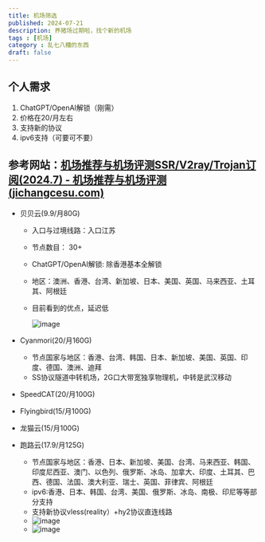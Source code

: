 ```yaml
---
title: 机场筛选
published: 2024-07-21
description: 养猪场过期啦，找个新的机场
tags : [机场]
category : 乱七八糟的东西
draft: false
---
```


## 个人需求

1. ChatGPT/OpenAI解锁（刚需）
2. 价格在20/月左右
3. 支持新的协议
4. ipv6支持（可要可不要）

## 参考网站：[机场推荐与机场评测SSR/V2ray/Trojan订阅(2024.7) - 机场推荐与机场评测 (jichangcesu.com)](https://jichangcesu.com/ssr-v2ray%E4%B8%93%E7%BA%BF%E6%9C%BA%E5%9C%BA%E6%8E%A8%E8%8D%90.html)

* 贝贝云(9.9/月80G)

  * 入口与过境线路：入口江苏
  * 节点数目： 30+
  * ChatGPT/OpenAI解锁: 除香港基本全解锁
  * 地区：澳洲、香港、台湾、新加坡、日本、美国、英国、马来西亚、土耳其、阿根廷
  * 目前看到的优点，延迟低

    ​![image](https://pub-d2c21cc922c14429b2c5c871ba58a50b.r2.dev/2024/08/8d12df23b29c35849a46bea54b68d904.png)​

* Cyanmori(20/月160G)

  * 节点国家与地区：香港、台湾、韩国、日本、新加坡、美国、英国、印度、德国、澳洲、迪拜
  * SS协议隧道中转机场，2G口大带宽独享物理机，中转是武汉移动
* SpeedCAT(20/月100G)
* Flyingbird(15/月100G)
* 龙猫云(15/月100G)
* 跑路云(17.9/月125G)

  * 节点国家与地区：香港、日本、新加坡、美国、台湾、马来西亚、韩国、印度尼西亚、澳门、以色列、俄罗斯、冰岛、加拿大、印度、土耳其、巴西、德国、法国、澳大利亚、瑞士、英国、菲律宾、阿根廷
  * ipv6:香港、日本、韩国、台湾、美国、俄罗斯、冰岛、南极、印尼等等部分支持
  * 支持新协议vless(reality）+hy2协议直连线路
  * ​![image](https://pub-d2c21cc922c14429b2c5c871ba58a50b.r2.dev/2024/08/ebd1dbcee6f4948463422964151e69ab.png)​
  * ​![image](https://pub-d2c21cc922c14429b2c5c871ba58a50b.r2.dev/2024/08/ebcef7edf8a7e18f4f34c0b8700eb5a6.png)​

  ‍

‍
